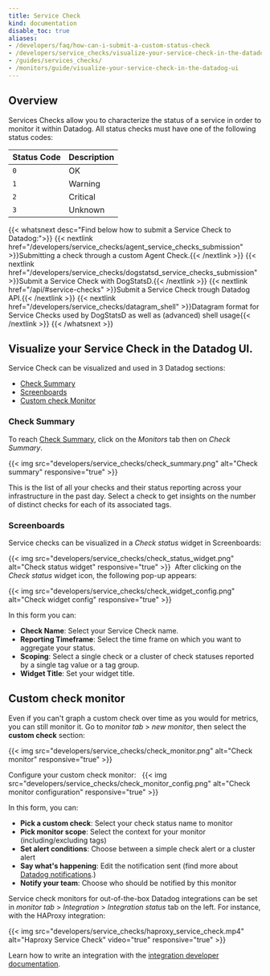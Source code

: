 ```yaml
---
title: Service Check
kind: documentation
disable_toc: true
aliases:
- /developers/faq/how-can-i-submit-a-custom-status-check
- /developers/service_checks/visualize-your-service-check-in-the-datadog-ui
- /guides/services_checks/
- /monitors/guide/visualize-your-service-check-in-the-datadog-ui
---
```


## Overview

Services Checks allow you to characterize the status of a service in order to monitor it within Datadog.  All status checks must have one of the following status codes:

| Status Code | Description |
| -----       | ----        |
| `0`         | OK          |
| `1`         | Warning     |
| `2`         | Critical    |
| `3`         | Unknown     |

{{< whatsnext desc="Find below how to submit a Service Check to Datadog:">}}
    {{< nextlink href="/developers/service_checks/agent_service_checks_submission" >}}Submitting a check through a custom Agent Check.{{< /nextlink >}}
    {{< nextlink href="/developers/service_checks/dogstatsd_service_checks_submission" >}}Submit a Service Check with DogStatsD.{{< /nextlink >}}
    {{< nextlink href="/api/#service-checks" >}}Submit a Service Check trough Datadog API.{{< /nextlink >}}
    {{< nextlink href="/developers/service_checks/datagram_shell" >}}Datagram format for Service Checks used by DogStatsD as well as (advanced) shell usage{{< /nextlink >}}
{{< /whatsnext >}}

## Visualize your Service Check in the Datadog UI.

Service Check can be visualized and used in 3 Datadog sections:

* [Check Summary][1]
* [Screenboards][2]
* [Custom check Monitor][3]

### Check Summary

To reach [Check Summary][1], click on the *Monitors* tab then on *Check Summary*.

{{< img src="developers/service_checks/check_summary.png" alt="Check summary" responsive="true" >}}

This is the list of all your checks and their status reporting across your infrastructure in the past day. Select a check to get insights on the number of distinct checks for each of its associated tags.

### Screenboards

Service checks can be visualized in a *Check status* widget in Screenboards:

{{< img src="developers/service_checks/check_status_widget.png" alt="Check status widget" responsive="true" >}}
​
After clicking on the *Check status* widget icon, the following pop-up appears:

{{< img src="developers/service_checks/check_widget_config.png" alt="Check widget config" responsive="true" >}}

In this form you can:

* **Check Name**: Select your Service Check name.
* **Reporting Timeframe**: Select the time frame on which you want to aggregate your status.
* **Scoping**: Select a single check or a cluster of check statuses reported by a single tag value or a tag group.
* **Widget Title**: Set your widget title.

## Custom check monitor

Even if you can't graph a custom check over time as you would for metrics, you can still monitor it.
Go to *monitor tab* > *new monitor*, then select the **custom check** section:

{{< img src="developers/service_checks/check_monitor.png" alt="Check monitor" responsive="true" >}}

Configure your custom check monitor: 
​
{{< img src="developers/service_checks/check_monitor_config.png" alt="Check monitor configuration" responsive="true" >}}

In this form, you can:

* **Pick a custom check**: Select your check status name to monitor
* **Pick monitor scope**: Select the context for your monitor (including/excluding tags)
* **Set alert conditions**: Choose between a simple check alert or a cluster alert
* **Say what's happening**: Edit the notification sent (find more about [Datadog notifications][4].)
* **Notify your team**: Choose who should be notified by this monitor

Service check monitors for out-of-the-box Datadog integrations can be set in *monitor tab* > *Integration* > *Integration status* tab on the left. For instance, with the HAProxy integration: 

{{< img src="developers/service_checks/haproxy_service_check.mp4" alt="Haproxy Service Check" video="true" responsive="true" >}}

Learn how to write an integration with the [integration developer documentation][5].


[1]: https://app.datadoghq.com/check/summary
[2]: https://app.datadoghq.com/dashboard
[3]: https://app.datadoghq.com/monitors#create/custom
[4]: /monitors/notifications
[5]: /developers/integrations
